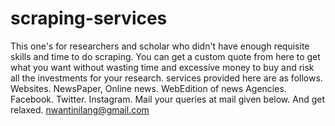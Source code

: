 # scraping-services
This one's for researchers and scholar who didn't have enough requisite skills and time to do scraping.
You can get a custom quote from here to get what you want without wasting time and excessive money to buy and risk all the investments for your research.
services provided here are as follows.
Websites. NewsPaper, Online news. WebEdition of news Agencies. Facebook. Twitter. Instagram.
Mail your queries at mail given below. And get relaxed.
nwantinilang@gmail.com
